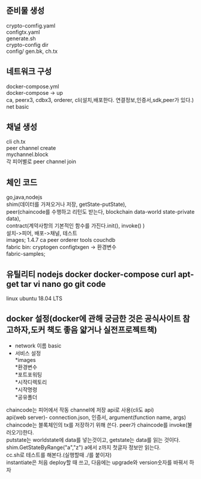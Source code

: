 ## 준비물 생성
crypto-comfig.yaml  
configtx.yaml  
generate.sh  
crypto-config dir  
config/ gen.bk, ch.tx  

## 네트워크 구성  
docker-compose.yml  
docker-compose -> up  
ca, peerx3, cdbx3, orderer, cli(설치,배포한다. 연결정보,인증서,sdk,peer가 있다.)  
net basic  

## 채널 생성
cli ch.tx  
peer channel create  
mychannel.block  
각 피어별로 peer channel join  

## 체인 코드
go,java,nodejs  
shim(데이터를 가져오거나 저장, getState-putState),  
peer(chaincode를 수행하고 리턴도 받는다, blockchain data-world state-private data),  
contract(계약사항의 기본적인 함수를 가진다.init(), invoke() )  
설치->피어, 배포->채널, 테스트  
images; 1.4.7 ca peer orderer tools couchdb  
fabric bin: cryptogen configtxgen -> 환경변수  
fabric-samples;  

## 유틸리티 nodejs docker docker-compose curl apt-get tar vi nano go git code  
linux ubuntu 18.04 LTS  

## docker 설정(docker에 관해 궁금한 것은 공식사이트 참고하자,도커 책도 좋음 얇거나 실전프로젝트책)  
 - network 이름 basic  
 - 서비스 설정   
   *images  
   *환경변수  
   *포트포워팅  
   *시작디렉토리  
   *시작명령  
   *공유폴더  

chaincode는 피어에서 작동 channel에 저장 api로 사용(cli도 api)   
api(web server)- connection.json, 인증서, argument(function name, args)  
chaincode는 블록체인의 tx를 저장하기 위해 쓴다. peer가 chaincode를 invoke(불러오기)한다.  
putstate는 worldstate에 data를 넣는것이고, getstate는 data를 읽는 것이다.  
shim.GetStateByRange("a","z") a에서 z까지 첫글자 정보만 읽는다.  
cc.sh로 테스트를 해본다.(실행할때 ./를 붙이자)   
instantiate은 처음 deploy할 때 쓰고, 다음에는 upgrade와 version숫자를 바꿔서 하자  
